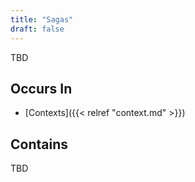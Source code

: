 ```yaml
---
title: "Sagas"
draft: false
---
```


TBD

## Occurs In
* [Contexts]({{< relref "context.md" >}})

## Contains
TBD
